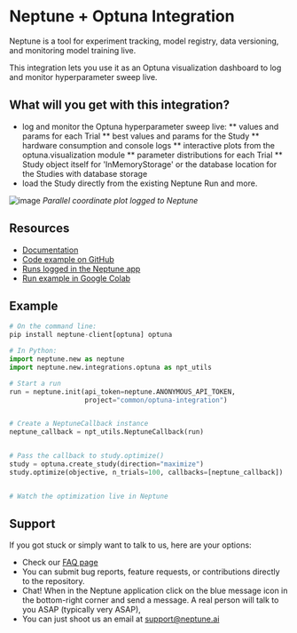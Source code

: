 # Neptune + Optuna Integration

Neptune is a tool for experiment tracking, model registry, data versioning, and monitoring model training live.

This integration lets you use it as an Optuna visualization dashboard to log and monitor hyperparameter sweep live.

## What will you get with this integration?

* log and monitor the Optuna hyperparameter sweep live:
** values and params for each Trial
** best values and params for the Study
** hardware consumption and console logs
** interactive plots from the optuna.visualization module
** parameter distributions for each Trial
** Study object itself for 'InMemoryStorage' or the database location for the Studies with database storage
* load the Study directly from the existing Neptune Run
and more.

![image](https://user-images.githubusercontent.com/97611089/160636423-82951249-a5d8-40d3-be34-4c2ff470b9db.png)
*Parallel coordinate plot logged to Neptune*


## Resources

* [Documentation](https://docs.neptune.ai/integrations-and-supported-tools/hyperparameter-optimization/optuna)
* [Code example on GitHub](https://github.com/neptune-ai/examples/blob/main/integrations-and-supported-tools/optuna/scripts)
* [Runs logged in the Neptune app](https://app.neptune.ai/o/common/org/optuna-integration/experiments?split=bth&dash=parallel-coordinates-plot&viewId=b6190a29-91be-4e64-880a-8f6085a6bb78)
* [Run example in Google Colab](https://colab.research.google.com/github/neptune-ai/examples/blob/master/integrations-and-supported-tools/optuna/notebooks/Neptune_Optuna_integration.ipynb)

## Example

```python
# On the command line:
pip install neptune-client[optuna] optuna
```
```python
# In Python:
import neptune.new as neptune
import neptune.new.integrations.optuna as npt_utils

# Start a run
run = neptune.init(api_token=neptune.ANONYMOUS_API_TOKEN,
                   project="common/optuna-integration")


# Create a NeptuneCallback instance
neptune_callback = npt_utils.NeptuneCallback(run)


# Pass the callback to study.optimize()
study = optuna.create_study(direction="maximize")
study.optimize(objective, n_trials=100, callbacks=[neptune_callback])


# Watch the optimization live in Neptune
```

## Support

If you got stuck or simply want to talk to us, here are your options:

* Check our [FAQ page](https://docs.neptune.ai/getting-started/getting-help#frequently-asked-questions)
* You can submit bug reports, feature requests, or contributions directly to the repository.
* Chat! When in the Neptune application click on the blue message icon in the bottom-right corner and send a message. A real person will talk to you ASAP (typically very ASAP),
* You can just shoot us an email at support@neptune.ai
